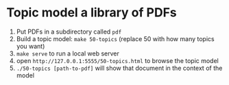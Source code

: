 # Topic model a library of PDFs

1. Put PDFs in a subdirectory called `pdf`
1. Build a topic model: `make 50-topics` (replace 50 with how many topics you want)
1. `make serve` to run a local web server
1. open `http://127.0.0.1:5555/50-topics.html` to browse the topic model
1. `./50-topics [path-to-pdf]` will show that document in the context of the model
